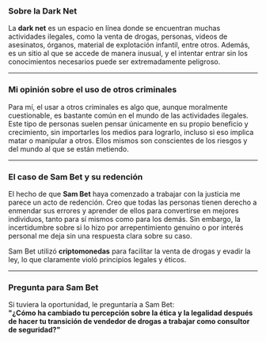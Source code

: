 ### Sobre la Dark Net  
La **dark net** es un espacio en línea donde se encuentran muchas actividades ilegales, como la venta de drogas, personas, videos de asesinatos, órganos, material de explotación infantil, entre otros. Además, es un sitio al que se accede de manera inusual, y el intentar entrar sin los conocimientos necesarios puede ser extremadamente peligroso.

---

### Mi opinión sobre el uso de otros criminales  
Para mí, el usar a otros criminales es algo que, aunque moralmente cuestionable, es bastante común en el mundo de las actividades ilegales. Este tipo de personas suelen pensar únicamente en su propio beneficio y crecimiento, sin importarles los medios para lograrlo, incluso si eso implica matar o manipular a otros. Ellos mismos son conscientes de los riesgos y del mundo al que se están metiendo.

---

### El caso de Sam Bet y su redención  
El hecho de que **Sam Bet** haya comenzado a trabajar con la justicia me parece un acto de redención. Creo que todas las personas tienen derecho a enmendar sus errores y aprender de ellos para convertirse en mejores individuos, tanto para sí mismos como para los demás. Sin embargo, la incertidumbre sobre si lo hizo por arrepentimiento genuino o por interés personal me deja sin una respuesta clara sobre su caso.

Sam Bet utilizó **criptomonedas** para facilitar la venta de drogas y evadir la ley, lo que claramente violó principios legales y éticos.

---

### Pregunta para Sam Bet  
Si tuviera la oportunidad, le preguntaría a Sam Bet:  
**"¿Cómo ha cambiado tu percepción sobre la ética y la legalidad después de hacer tu transición de vendedor de drogas a trabajar como consultor de seguridad?"**
